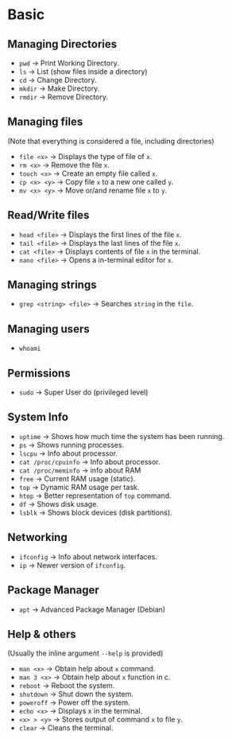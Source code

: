 # Basic
## Managing Directories
- `pwd` → Print Working Directory.
- `ls` → List (show files inside a directory)
- `cd` → Change Directory.
- `mkdir` → Make Directory.
- `rmdir` → Remove Directory.

## Managing files
(Note that everything is considered a file, including directories)

- `file <x>` → Displays the type of file of `x`.
- `rm <x>` → Remove the file `x`.
- `touch <x>` → Create an empty file called `x`.
- `cp <x> <y>` → Copy file `x` to a new one called `y`.
- `mv <x> <y>` → Move or/and rename file `x` to `y`.

## Read/Write files
- `head <file>` → Displays the first lines of the file `x`.
- `tail <file>` → Displays the last lines of the file `x`.
- `cat <file>` → Displays contents of file `x` in the terminal.
- `nano <file>` → Opens a in-terminal editor for `x`.

## Managing strings
- `grep <string> <file>` → Searches `string` in the `file`.
## Managing users

- `whoami`

## Permissions

- `sudo` → Super User do (privileged level)

## System Info

- `uptime` → Shows how much time the system has been running.
- `ps` → Shows running processes.
- `lscpu` → Info about processor.
- `cat /proc/cpuinfo` → Info about processor.
- `cat /proc/meminfo` → info about RAM
- `free` → Current RAM usage (static).
- `top` → Dynamic RAM usage per task.
- `htop` → Better representation of `top` command.
- `df` → Shows disk usage.
- `lsblk` → Shows block devices (disk partitions).

## Networking
- `ifconfig` → Info about network interfaces.
- `ip` → Newer version of `ifconfig`.

## Package Manager
- `apt` → Advanced Package Manager (Debian)

## Help & others

(Usually the inline argument `--help` is provided)

- `man <x>` → Obtain help about `x` command.
- `man 3 <x>` → Obtain help about `x` function in c.
- `reboot` → Reboot the system.
- `shutdown` → Shut down the system.
- `poweroff` → Power off the system.
- `echo <x>` → Displays x in the terminal.
- `<x> > <y>` → Stores output of command `x` to file `y`.
- `clear` → Cleans the terminal.
